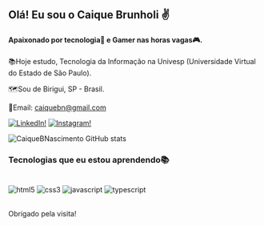 ## Olá! Eu sou o Caique Brunholi ✌️
#### Apaixonado por tecnologia🖖 e Gamer nas horas vagas🎮.
📚Hoje estudo, Tecnologia da Informação na Univesp (Universidade Virtual do Estado de São Paulo).

🗺️Sou de Birigui, SP - Brasil.

📧Email: caiquebn@gmail.com

[![LinkedIn!](https://img.shields.io/badge/LinkedIn-0077B5?style=for-the-badge&logo=linkedin&logoColor=white)](https://www.linkedin.com/in/caiquebnascimento/)
[![Instagram!](https://img.shields.io/badge/Instagram-E4405F?style=for-the-badge&logo=instagram&logoColor=white)](https://www.instagram.com/caiquebrunholi/)


![CaiqueBNascimento GitHub stats](https://github-readme-stats.vercel.app/api?username=CaiqueBNascimento&show_icons=true&theme=dracula)


### Tecnologias que eu estou aprendendo📚

<div style="display: inline_block"><br/>
    <img align="center" alt="html5" src="https://img.shields.io/badge/HTML5-E34F26?style=for-the-badge&logo=html5&logoColor=white" />
    <img align="center" alt="css3" src="https://img.shields.io/badge/CSS3-1572B6?style=for-the-badge&logo=css3&logoColor=white" />
    <img align="center" alt="javascript" src="https://img.shields.io/badge/JavaScript-F7DF1E?style=for-the-badge&logo=javascript&logoColor=black" />
    <img align="center" alt="typescript" src="https://img.shields.io/badge/TypeScript-007ACC?style=for-the-badge&logo=typescript&logoColor=white" />
</div><br/>

Obrigado pela visita!
